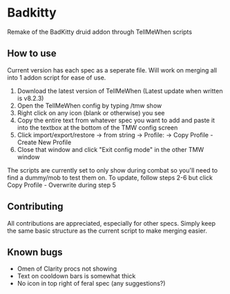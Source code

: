 # Badkitty
Remake of the BadKitty druid addon through TellMeWhen scripts

## How to use
Current version has each spec as a seperate file. Will work on merging all into 1 addon script for ease of use.

1) Download the latest version of TellMeWhen (Latest update when written is v8.2.3)
2) Open the TellMeWhen config by typing /tmw show
3) Right click on any icon (blank or otherwise) you see
4) Copy the entire text from whatever spec you want to add and paste it into the textbox at the bottom of the TMW config screen
5) Click import/export/restore -> from string -> Profile: <profile name> -> Copy Profile - Create New Profile
6) Close that window and click "Exit config mode" in the other TMW window

The scripts are currently set to only show during combat so you'll need to find a dummy/mob to test them on. To update, follow steps 2-6 but click Copy Profile - Overwrite <profile name> during step 5

## Contributing

All contributions are appreciated, especially for other specs. Simply keep the same basic structure as the current script to make merging easier.

## Known bugs

- Omen of Clarity procs not showing
- Text on cooldown bars is somewhat thick
- No icon in top right of feral spec (any suggestions?)
